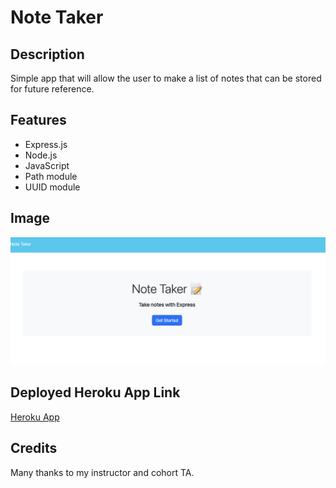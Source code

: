 # Note Taker
## Description
Simple app that will allow the user to make a list of notes that can be stored for future reference.

## Features
* Express.js
* Node.js
* JavaScript
* Path module
* UUID module

## Image
![Deployed Image](notetaker.png)

## Deployed Heroku App Link
[Heroku App](https://xpressnotetaker.herokuapp.com)

## Credits
Many thanks to my instructor and cohort TA.
